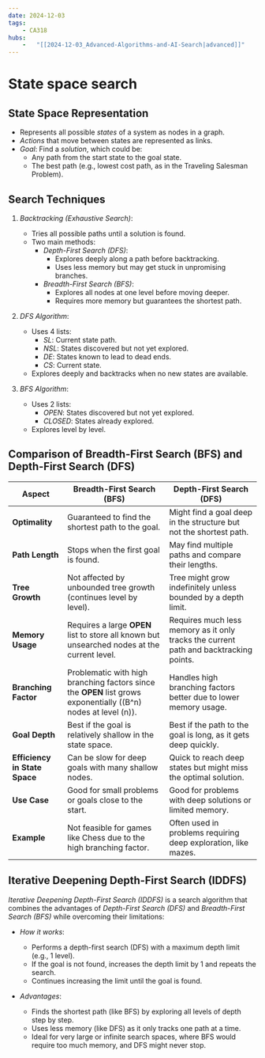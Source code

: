 ```yaml
---
date: 2024-12-03 
tags: 
    - CA318
hubs: 
    -   "[[2024-12-03_Advanced-Algorithms-and-AI-Search|advanced]]"
---
```


# State space search


## State Space Representation
- Represents all possible *states* of a system as nodes in a graph.
- *Actions* that move between states are represented as links.
- *Goal*: Find a *solution*, which could be:
  - Any path from the start state to the goal state.
  - The best path (e.g., lowest cost path, as in the Traveling Salesman Problem).


## Search Techniques
1. *Backtracking (Exhaustive Search)*:
   - Tries all possible paths until a solution is found.
   - Two main methods:
     - *Depth-First Search (DFS)*:
       - Explores deeply along a path before backtracking.
       - Uses less memory but may get stuck in unpromising branches.
     - *Breadth-First Search (BFS)*:
       - Explores all nodes at one level before moving deeper.
       - Requires more memory but guarantees the shortest path.

2. *DFS Algorithm*:
   - Uses 4 lists:
     - *SL*: Current state path.
     - *NSL*: States discovered but not yet explored.
     - *DE*: States known to lead to dead ends.
     - *CS*: Current state.
   - Explores deeply and backtracks when no new states are available.

3. *BFS Algorithm*:
   - Uses 2 lists:
     - *OPEN*: States discovered but not yet explored.
     - *CLOSED*: States already explored.
   - Explores level by level.


## Comparison of Breadth-First Search (BFS) and Depth-First Search (DFS)

| **Aspect**                 | **Breadth-First Search (BFS)**                                        | **Depth-First Search (DFS)**                                    |
|-----------------------------|----------------------------------------------------------------------|-----------------------------------------------------------------|
| **Optimality**             | Guaranteed to find the shortest path to the goal.                    | Might find a goal deep in the structure but not the shortest path. |
| **Path Length**            | Stops when the first goal is found.                                  | May find multiple paths and compare their lengths.              |
| **Tree Growth**            | Not affected by unbounded tree growth (continues level by level).    | Tree might grow indefinitely unless bounded by a depth limit.   |
| **Memory Usage**           | Requires a large **OPEN** list to store all known but unsearched nodes at the current level. | Requires much less memory as it only tracks the current path and backtracking points. |
| **Branching Factor**       | Problematic with high branching factors since the **OPEN** list grows exponentially (\(B^n\) nodes at level \(n\)). | Handles high branching factors better due to lower memory usage. |
| **Goal Depth**             | Best if the goal is relatively shallow in the state space.           | Best if the path to the goal is long, as it gets deep quickly.  |
| **Efficiency in State Space** | Can be slow for deep goals with many shallow nodes.                | Quick to reach deep states but might miss the optimal solution. |
| **Use Case**               | Good for small problems or goals close to the start.                 | Good for problems with deep solutions or limited memory.        |
| **Example**                | Not feasible for games like Chess due to the high branching factor.  | Often used in problems requiring deep exploration, like mazes.  |

## Iterative Deepening Depth-First Search (IDDFS)

*Iterative Deepening Depth-First Search (IDDFS)* is a search algorithm that combines the advantages of *Depth-First Search (DFS)* and *Breadth-First Search (BFS)* while overcoming their limitations:

- *How it works*:
  - Performs a depth-first search (DFS) with a maximum depth limit (e.g., 1 level).
  - If the goal is not found, increases the depth limit by 1 and repeats the search.
  - Continues increasing the limit until the goal is found.

- *Advantages*:
  - Finds the shortest path (like BFS) by exploring all levels of depth step by step.
  - Uses less memory (like DFS) as it only tracks one path at a time.
  - Ideal for very large or infinite search spaces, where BFS would require too much memory, and DFS might never stop.
